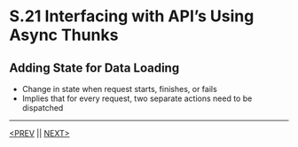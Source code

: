 # S.21 Interfacing with API’s Using Async Thunks

## Adding State for Data Loading

-   Change in state when request starts, finishes, or fails
-   Implies that for every request, two separate actions need to be dispatched

---

[<PREV](./230319.md) || [NEXT>](./230320.md)
